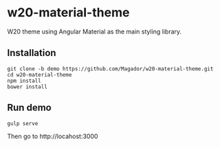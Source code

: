 # w20-material-theme
W20 theme using Angular Material as the main styling library.

## Installation

```
git clone -b demo https://github.com/Magador/w20-material-theme.git
cd w20-material-theme
npm install
bower install
```

## Run demo

```
gulp serve
```

Then go to http://locahost:3000
